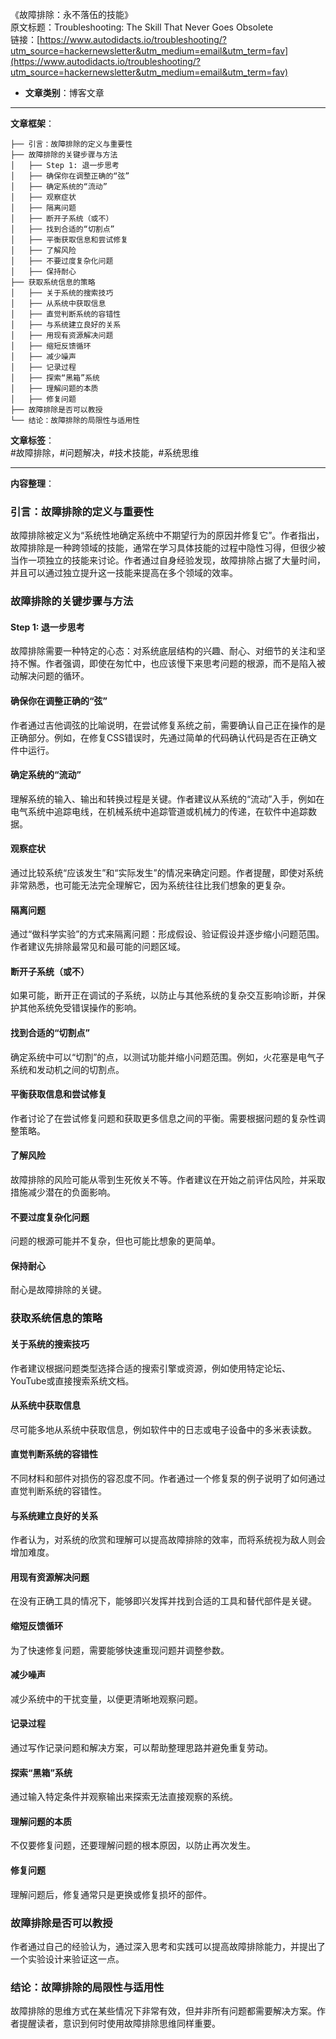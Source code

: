 《故障排除：永不落伍的技能》  
  原文标题：Troubleshooting: The Skill That Never Goes Obsolete  
  链接：[https://www.autodidacts.io/troubleshooting/?utm_source=hackernewsletter&utm_medium=email&utm_term=fav](https://www.autodidacts.io/troubleshooting/?utm_source=hackernewsletter&utm_medium=email&utm_term=fav)  

- **文章类别**：博客文章  

---

**文章框架**：  
```
├── 引言：故障排除的定义与重要性
├── 故障排除的关键步骤与方法
│   ├── Step 1: 退一步思考
│   ├── 确保你在调整正确的“弦”
│   ├── 确定系统的“流动”
│   ├── 观察症状
│   ├── 隔离问题
│   ├── 断开子系统（或不）
│   ├── 找到合适的“切割点”
│   ├── 平衡获取信息和尝试修复
│   ├── 了解风险
│   ├── 不要过度复杂化问题
│   ├── 保持耐心
├── 获取系统信息的策略
│   ├── 关于系统的搜索技巧
│   ├── 从系统中获取信息
│   ├── 直觉判断系统的容错性
│   ├── 与系统建立良好的关系
│   ├── 用现有资源解决问题
│   ├── 缩短反馈循环
│   ├── 减少噪声
│   ├── 记录过程
│   ├── 探索“黑箱”系统
│   ├── 理解问题的本质
│   ├── 修复问题
├── 故障排除是否可以教授
└── 结论：故障排除的局限性与适用性
```

**文章标签**：  
#故障排除，#问题解决，#技术技能，#系统思维  

---

**内容整理**：  

### 引言：故障排除的定义与重要性  
故障排除被定义为“系统性地确定系统中不期望行为的原因并修复它”。作者指出，故障排除是一种跨领域的技能，通常在学习具体技能的过程中隐性习得，但很少被当作一项独立的技能来讨论。作者通过自身经验发现，故障排除占据了大量时间，并且可以通过独立提升这一技能来提高在多个领域的效率。

### 故障排除的关键步骤与方法  

#### Step 1: 退一步思考  
故障排除需要一种特定的心态：对系统底层结构的兴趣、耐心、对细节的关注和坚持不懈。作者强调，即使在匆忙中，也应该慢下来思考问题的根源，而不是陷入被动解决问题的循环。

#### 确保你在调整正确的“弦”  
作者通过吉他调弦的比喻说明，在尝试修复系统之前，需要确认自己正在操作的是正确部分。例如，在修复CSS错误时，先通过简单的代码确认代码是否在正确文件中运行。

#### 确定系统的“流动”  
理解系统的输入、输出和转换过程是关键。作者建议从系统的“流动”入手，例如在电气系统中追踪电线，在机械系统中追踪管道或机械力的传递，在软件中追踪数据。

#### 观察症状  
通过比较系统“应该发生”和“实际发生”的情况来确定问题。作者提醒，即使对系统非常熟悉，也可能无法完全理解它，因为系统往往比我们想象的更复杂。

#### 隔离问题  
通过“做科学实验”的方式来隔离问题：形成假设、验证假设并逐步缩小问题范围。作者建议先排除最常见和最可能的问题区域。

#### 断开子系统（或不）  
如果可能，断开正在调试的子系统，以防止与其他系统的复杂交互影响诊断，并保护其他系统免受错误操作的影响。

#### 找到合适的“切割点”  
确定系统中可以“切割”的点，以测试功能并缩小问题范围。例如，火花塞是电气子系统和发动机之间的切割点。

#### 平衡获取信息和尝试修复  
作者讨论了在尝试修复问题和获取更多信息之间的平衡。需要根据问题的复杂性调整策略。

#### 了解风险  
故障排除的风险可能从零到生死攸关不等。作者建议在开始之前评估风险，并采取措施减少潜在的负面影响。

#### 不要过度复杂化问题  
问题的根源可能并不复杂，但也可能比想象的更简单。

#### 保持耐心  
耐心是故障排除的关键。

### 获取系统信息的策略  

#### 关于系统的搜索技巧  
作者建议根据问题类型选择合适的搜索引擎或资源，例如使用特定论坛、YouTube或直接搜索系统文档。

#### 从系统中获取信息  
尽可能多地从系统中获取信息，例如软件中的日志或电子设备中的多米表读数。

#### 直觉判断系统的容错性  
不同材料和部件对损伤的容忍度不同。作者通过一个修复泵的例子说明了如何通过直觉判断系统的容错性。

#### 与系统建立良好的关系  
作者认为，对系统的欣赏和理解可以提高故障排除的效率，而将系统视为敌人则会增加难度。

#### 用现有资源解决问题  
在没有正确工具的情况下，能够即兴发挥并找到合适的工具和替代部件是关键。

#### 缩短反馈循环  
为了快速修复问题，需要能够快速重现问题并调整参数。

#### 减少噪声  
减少系统中的干扰变量，以便更清晰地观察问题。

#### 记录过程  
通过写作记录问题和解决方案，可以帮助整理思路并避免重复劳动。

#### 探索“黑箱”系统  
通过输入特定条件并观察输出来探索无法直接观察的系统。

#### 理解问题的本质  
不仅要修复问题，还要理解问题的根本原因，以防止再次发生。

#### 修复问题  
理解问题后，修复通常只是更换或修复损坏的部件。

### 故障排除是否可以教授  
作者通过自己的经验认为，通过深入思考和实践可以提高故障排除能力，并提出了一个实验设计来验证这一点。

### 结论：故障排除的局限性与适用性  
故障排除的思维方式在某些情况下非常有效，但并非所有问题都需要解决方案。作者提醒读者，意识到何时使用故障排除思维同样重要。